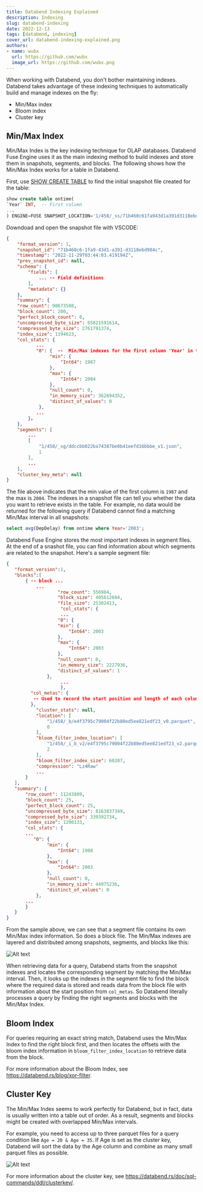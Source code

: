 ```yaml
---
title: Databend Indexing Explained
description: Indexing
slug: databend-indexing
date: 2022-12-13
tags: [databend, indexing]
cover_url: databend-indexing-explained.png
authors:
- name: wubx
  url: https://github.com/wubx
  image_url: https://github.com/wubx.png
---
```


When working with Databend, you don't bother maintaining indexes. Databend takes advantage of these indexing techniques to automatically build and manage indexes on the fly:

- Min/Max index
- Bloom index 
- Cluster key

## Min/Max Index
Min/Max Index is the key indexing technique for OLAP databases. Databend Fuse Engine uses it as the main indexing method to build indexes and store them in snapshots, segments, and blocks. The following shows how the Min/Max Index works for a table in Databend.

First, use [SHOW CREATE TABLE](https://databend.rs/doc/sql-commands/show/show-create-table) to find the initial snapshot file created for the table:

```sql
show create table ontime(
`Year` INT,  -- First column
...
) ENGINE=FUSE SNAPSHOT_LOCATION='1/458/_ss/71b460c61fa943d1a391d3118ebd984c_v1.json'
```

Downdoad and open the snapshot file with VSCODE:

```json
{
    "format_version": 1,
    "snapshot_id": "71b460c6-1fa9-43d1-a391-d3118ebd984c",
    "timestamp": "2022-11-29T03:44:03.419194Z",
    "prev_snapshot_id": null,
    "schema": {
        "fields": [
            ... -- Field definitions
        ],
        "metadata": {}
    },  
    "summary": {
    "row_count": 90673588,
    "block_count": 200,
    "perfect_block_count": 0,
    "uncompressed_byte_size": 65821591614,
    "compressed_byte_size": 2761791374,
    "index_size": 1194623,
    "col_stats": {
           ...
           "0": {  --  Min/Max indexes for the first column 'Year' in the table
                "min": {
                    "Int64": 1987
                },
                "max": {
                    "Int64": 2004
                },
                "null_count": 0,
                "in_memory_size": 362694352,
                "distinct_of_values": 0
            },
           ...
        }，
    },
    "segments": [
        ...
        [
            "1/458/_sg/ddccbb022ba74387be0b41eefd16bbbe_v1.json",
            1
        ],
        ...
    ],
    "cluster_key_meta": null
}
```

The file above indicates that the min value of the first column is `1987` and the max is `2004`. The indexes in a snapshot file can tell you whether the data you want to retrieve exists in the table. For example, no data would be returned for the following query if Databend cannot find a matching Min/Max interval in all snapshots:

```sql
select avg(DepDelay) from ontime where Year='2003';
```

 Databend Fuse Engine stores the most important indexes in segment files. At the end of a snashot file, you can find information about which segments are related to the snapshot. Here's a sample segment file:

 ```json
 {
    "format_version":1,
    "blocks":[
        { -- block ...
            ...
                    "row_count": 556984,
                    "block_size": 405612604,
                    "file_size": 25302413,
                     "col_stats": {
                     ...
                    "0": {
                    "min": {
                        "Int64": 2003
                    },
                    "max": {
                        "Int64": 2003
                    },
                    "null_count": 0,
                    "in_memory_size": 2227936,
                    "distinct_of_values": 1
                },
                     ...
                     },
          "col_metas": {
           -- Used to record the start position and length of each column
          },
            "cluster_stats": null,
            "location": [
                "1/458/_b/e4f3795c79004f22b80ed5ee821edf23_v0.parquet",
                0
            ],
            "bloom_filter_index_location": [
                "1/458/_i_b_v2/e4f3795c79004f22b80ed5ee821edf23_v2.parquet",
                2
            ],
            "bloom_filter_index_size": 60207,
            "compression": "Lz4Raw"
            ...
        }    
    ],
    "summary": {
        "row_count": 11243809,
        "block_count": 25,
        "perfect_block_count": 25,
        "uncompressed_byte_size": 8163837349,
        "compressed_byte_size": 339392734,
        "index_size": 1200133,
        "col_stats": {
        ...
           "0": {
                "min": {
                    "Int64": 1988
                },
                "max": {
                    "Int64": 2003
                },
                "null_count": 0,
                "in_memory_size": 44975236,
                "distinct_of_values": 0
            },
        ...
        }
    }
}
```

From the sample above, we can see that a segment file contains its own Min/Max index information. So does a block file. The Min/Max indexes are layered and distributed among snapshots, segments, and blocks like this:

![Alt text](/img/blog/index-1.png)

When retrieving data for a query, Databend starts from the snapshot indexes and locates the corresponding segment by matching the Min/Max interval. Then, it looks up the indexes in the segment file to find the block where the required data is stored and reads data from the block file with information about the start position from `col_metas`. So Databend literally processes a query by finding the right segments and blocks with the Min/Max Index.

## Bloom Index

For queries requiring an exact string match, Databend uses the Min/Max Index to find the right block first, and then locates the offsets with the bloom index information in `bloom_filter_index_location` to retrieve data from the block.

For more information about the Bloom Index, see https://databend.rs/blog/xor-filter.

## Cluster Key

The Min/Max Index seems to work perfectly for Databend, but in fact, data is usually written into a table out of order. As a result, segments and blocks might be created with overlapped Min/Max intervals.

For example, you need to access up to three parquet files for a query condition like `Age = 20 & Age = 35`. If Age is set as the cluster key, Databend will sort the data by the Age column and combine as many small parquet files as possible.

![Alt text](/img/blog/index-2.png)

For more information about the cluster key, see https://databend.rs/doc/sql-commands/ddl/clusterkey/.